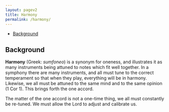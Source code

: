 ```yaml
---
layout: pagev2
title: Harmony
permalink: /harmony/
---
```

- [Background](#background)

## Background

**Harmony** (Greek: *sumfoneo*) is a synonym for oneness, and illustrates it as many instruments being attuned to notes which fit well together. In a symphony there are many instruments, and all must tune to the correct temperament so that when they play, everything will be in harmony. Likewise, we all must be attuned to the same mind and to the same opinion (1 Cor 1). This brings forth the one accord.

The matter of the one accord is not a one-time thing, we all must constantly be re-tuned. We must allow the Lord to adjust and calibrate us.
